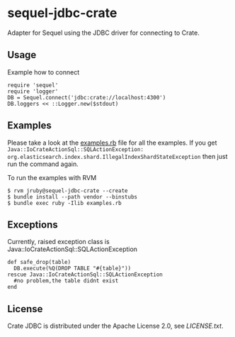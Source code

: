 # sequel-jdbc-crate

Adapter for Sequel using the JDBC driver for connecting to Crate.

## Usage

Example how to connect

    require 'sequel'
    require 'logger'
    DB = Sequel.connect('jdbc:crate://localhost:4300')
    DB.loggers << ::Logger.new($stdout)

## Examples

Please take a look at the [examples.rb](examples.rb) file for all the examples. 
If you get `Java::IoCrateActionSql::SQLActionException: org.elasticsearch.index.shard.IllegalIndexShardStateException`
then just run the command again.

To run the examples with RVM

    $ rvm jruby@sequel-jdbc-crate --create
    $ bundle install --path vendor --binstubs
    $ bundle exec ruby -Ilib examples.rb
    
## Exceptions

Currently, raised exception class is Java::IoCrateActionSql::SQLActionException

    def safe_drop(table)
      DB.execute(%Q(DROP TABLE "#{table}"))
    rescue Java::IoCrateActionSql::SQLActionException
      #no problem,the table didnt exist
    end

## License

Crate JDBC is distributed under the Apache License 2.0, see *LICENSE.txt*.
